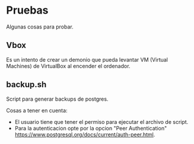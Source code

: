 # Pruebas
Algunas cosas para probar.

## Vbox
Es un intento de crear un demonio que pueda levantar VM (Virtual Machines) de VirtualBox al encender el ordenador.

## backup.sh
Script para generar backups de postgres.

Cosas a tener en cuenta:
* El usuario tiene que tener el permiso para ejecutar el archivo de script.
* Para la autenticacion opte por la opcion "Peer Authentication" https://www.postgresql.org/docs/current/auth-peer.html.
